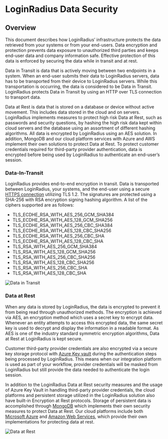 # LoginRadius Data Security

## Overview
This document describes how LoginRadius’ infrastructure protects the data retrieved from your systems or from your end-users. Data encryption and protection prevents data exposure to unauthorized third parties and keeps end-user data and company information safe. Effective protection of this data is enforced by securing the data while in transit and at rest.

Data in Transit is data that is actively moving between two endpoints in a system. When an end-user submits their data to LoginRadius servers, data has to be transported from their device to LoginRadius servers. While this transportation is occurring, the data is considered to be Data in Transit. LoginRadius protects Data in Transit by using an HTTP over TLS connection to transport data.

Data at Rest is data that is stored on a database or device without active movement. This includes data stored in the cloud and on servers. LoginRadius implements measures to protect high risk Data at Rest, such as passwords and security questions, by hashing the high risk data kept within cloud servers and the database using an assortment of different hashing algorithms. All data is encrypted by LoginRadius using an AES solution. In addition, MongoDB and our cloud platform services with Azure and AWS implement their own solutions to protect Data at Rest. To protect customer credentials required for third-party provider authentication, data is encrypted before being used by LoginRadius to authenticate an end-user’s session.

### Data-In-Transit
LoginRadius provides end-to-end encryption in transit. Data is transported between LoginRadius, your systems, and the end-user using a secure [HTTPS connection](https://www.ssllabs.com/ssltest/analyze.html?d=api.loginradius.com&hideResults=on) utilizing TLS 1.2. The signatures are protected using a SHA-256 with RSA encryption signing hashing algorithm. A list of the ciphers supported are as follows:
- TLS_ECDHE_RSA_WITH_AES_256_GCM_SHA384
- TLS_ECDHE_RSA_WITH_AES_128_GCM_SHA256
- TLS_ECDHE_RSA_WITH_AES_256_CBC_SHA384
- TLS_ECDHE_RSA_WITH_AES_128_CBC_SHA256
- TLS_ECDHE_RSA_WITH_AES_256_CBC_SHA
- TLS_ECDHE_RSA_WITH_AES_128_CBC_SHA
- TLS_RSA_WITH_AES_256_GCM_SHA384
- TLS_RSA_WITH_AES_128_GCM_SHA256
- TLS_RSA_WITH_AES_256_CBC_SHA256
- TLS_RSA_WITH_AES_128_CBC_SHA256
- TLS_RSA_WITH_AES_256_CBC_SHA
- TLS_RSA_WITH_AES_128_CBC_SHA

![Data in Transit](https://apidocs.lrcontent.com/images/image2_250895c3d2397ba2661.77842407.png "Data in Transit")

### Data at Rest

When any data is stored by LoginRadius, the data is encrypted to prevent it from being read through unauthorized methods. The encryption is achieved via AES, an encryption method which uses a secret key to encrypt data. Whenever an entity attempts to access this encrypted data, the same secret key is used to decrypt and display the information in a readable format. As AES is one of the industry standard symmetric encryption algorithms, Data at Rest at LoginRadius is kept secure.

Customer third-party provider credentials are also encrypted via a secure key storage protocol with [Azure Key vault](https://azure.microsoft.com/en-in/services/key-vault/) during the authentication steps being processed by LoginRadius. This means when our integration platform is used as part of your workflow, provider credentials will be masked from LoginRadius but still provide the data needed to authenticate the login session.

In addition to the LoginRadius Data at Rest security measures and the usage of Azure Key Vault in handling third-party provider credentials, the cloud platforms and persistent storage utilized in the LoginRadius solution also have built-in Encryption at Rest protocols. Storage of persistent data is accomplished through [MongoDB](https://docs.mongodb.com/manual/core/security-encryption-at-rest/) which implements their own security measures to protect Data at Rest. Our cloud platforms include both [Microsoft Azure](https://docs.microsoft.com/en-us/azure/security/azure-security-encryption-atrest) and [Amazon Web Services](https://aws.amazon.com/blogs/security/how-to-protect-data-at-rest-with-amazon-ec2-instance-store-encryption/), which provide their own implementations for protecting data at rest.

![Data at Rest](https://apidocs.lrcontent.com/images/image1_296295c3d2500cd9578.24630227.png "Data at Rest")
